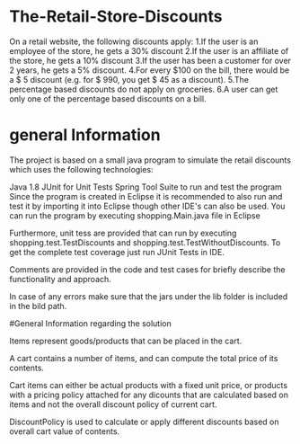 # The-Retail-Store-Discounts
On a retail website, the following discounts apply:
1.If the user is an employee of the store, he gets a 30% discount
2.If the user is an affiliate of the store, he gets a 10% discount
3.If the user has been a customer for over 2 years, he gets a 5% discount.
4.For every $100 on the bill, there would be a $ 5 discount (e.g. for $ 990, you get $ 45 as a discount).
5.The percentage based discounts do not apply on groceries.
6.A user can get only one of the percentage based discounts on a bill.
# general Information
The project is based on a small java program to simulate the retail discounts which uses the following technologies:

Java 1.8
JUnit for Unit Tests
Spring Tool Suite to run and test the program
Since the program is created in Eclipse it is recommended to also run and test it by importing it into Eclipse though other IDE's can also be used. You can run the program by executing shopping.Main.java file in Eclipse

Furthermore, unit tess are provided that can run by executing shopping.test.TestDiscounts and shopping.test.TestWithoutDiscounts. To get the complete test coverage just run JUnit Tests in IDE.

Comments are provided in the code and test cases for briefly describe the functionality and approach.

In case of any errors make sure that the jars under the lib folder is included in the bild path.

#General Information regarding the solution

Items represent goods/products that can be placed in the cart.

A cart contains a number of items, and can compute the total price of its contents.

Cart items can either be actual products with a fixed unit price, or products with a pricing policy attached for any dicounts that are calculated based on items and not the overall discount policy of current cart.

DiscountPolicy is used to calculate or apply different discounts based on overall cart value of contents.
